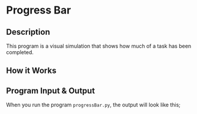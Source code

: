 # Progress Bar

## Description

This program is a visual simulation that shows how much of a task has been completed.

## How it Works

## Program Input & Output

When you run the program `progressBar.py`, the output will look like this;

```
```
